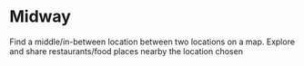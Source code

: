 # Midway
Find a middle/in-between location between two locations on a map. Explore and share restaurants/food places nearby the location chosen
